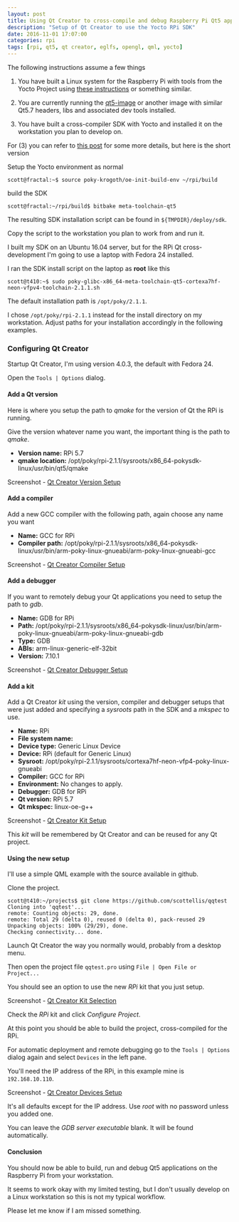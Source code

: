 ```yaml
---
layout: post
title: Using Qt Creator to cross-compile and debug Raspberry Pi Qt5 apps 
description: "Setup of Qt Creator to use the Yocto RPi SDK"
date: 2016-11-01 17:07:00
categories: rpi
tags: [rpi, qt5, qt creator, eglfs, opengl, qml, yocto]
---
```


The following instructions assume a few things

1) You have built a Linux system for the Raspberry Pi with tools from the Yocto Project using [these instructions][yocto-jumpnow-build] or something similar.

2) You are currently running the [qt5-image][qt5-image] or another image with similar Qt5.7 headers, libs and associated dev tools installed.  

3) You have built a cross-compiler SDK with Yocto and installed it on the workstation you plan to develop on.

For (3) you can refer to [this post][rpi-qt5-qml-dev] for some more details, but here is the short version 

Setup the Yocto environment as normal

    scott@fractal:~$ source poky-krogoth/oe-init-build-env ~/rpi/build

build the SDK

    scott@fractal:~/rpi/build$ bitbake meta-toolchain-qt5

The resulting SDK installation script can be found in `${TMPDIR}/deploy/sdk`. 

Copy the script to the workstation you plan to work from and run it.

I built my SDK on an Ubuntu 16.04 server, but for the RPi Qt cross-development I'm going to use a laptop with Fedora 24 installed.

I ran the SDK install script on the laptop as **root** like this

    scott@t410:~$ sudo poky-glibc-x86_64-meta-toolchain-qt5-cortexa7hf-neon-vfpv4-toolchain-2.1.1.sh

The default installation path is `/opt/poky/2.1.1`.

I chose `/opt/poky/rpi-2.1.1` instead for the install directory on my workstation. Adjust paths for your installation accordingly in the following examples.

### Configuring Qt Creator

Startup Qt Creator, I'm using version 4.0.3, the default with Fedora 24.

Open the `Tools | Options` dialog.
 
#### Add a Qt version

Here is where you setup the path to *qmake* for the version of Qt the RPi is running.

Give the version whatever name you want, the important thing is the path to *qmake*.

* **Version name:** RPi 5.7
* **qmake location:** /opt/poky/rpi-2.1.1/sysroots/x86_64-pokysdk-linux/usr/bin/qt5/qmake

Screenshot - [Qt Creator Version Setup][qtcreator-version-screenshot]

#### Add a compiler

Add a new GCC compiler with the following path, again choose any name you want

* **Name:** GCC for RPi
* **Compiler path:** /opt/poky/rpi-2.1.1/sysroots/x86_64-pokysdk-linux/usr/bin/arm-poky-linux-gnueabi/arm-poky-linux-gnueabi-gcc

Screenshot - [Qt Creator Compiler Setup][qtcreator-compiler-screenshot]

#### Add a debugger

If you want to remotely debug your Qt applications you need to setup the path to *gdb*.

* **Name:** GDB for RPi
* **Path:** /opt/poky/rpi-2.1.1/sysroots/x86_64-pokysdk-linux/usr/bin/arm-poky-linux-gnueabi/arm-poky-linux-gnueabi-gdb
* **Type:** GDB
* **ABIs:** arm-linux-generic-elf-32bit
* **Version:** 7.10.1

Screenshot - [Qt Creator Debugger Setup][qtcreator-debugger-screenshot]

#### Add a kit

Add a Qt Creator *kit* using the version, compiler and debugger setups that were just added and specifying a *sysroots* path in the SDK and a *mkspec* to use.

* **Name:** RPi
* **File system name:**
* **Device type:** Generic Linux Device
* **Device:** RPi (default for Generic Linux)
* **Sysroot:** /opt/poky/rpi-2.1.1/sysroots/cortexa7hf-neon-vfp4-poky-linux-gnueabi
* **Compiler:** GCC for RPi
* **Environment:** No changes to apply.
* **Debugger:** GDB for RPi
* **Qt version:** RPi 5.7
* **Qt mkspec:** linux-oe-g++

Screenshot - [Qt Creator Kit Setup][qtcreator-kit-screenshot]

This *kit* will be remembered by Qt Creator and can be reused for any Qt project.

#### Using the new setup

I'll use a simple QML example with the source available in github.

Clone the project.

    scott@t410:~/projects$ git clone https://github.com/scottellis/qqtest
    Cloning into 'qqtest'...
    remote: Counting objects: 29, done.
    remote: Total 29 (delta 0), reused 0 (delta 0), pack-reused 29
    Unpacking objects: 100% (29/29), done.
    Checking connectivity... done.

Launch Qt Creator the way you normally would, probably from a desktop menu.

Then open the project file `qqtest.pro` using `File | Open File or Project...`

You should see an option to use the new *RPi* kit that you just setup.

Screenshot - [Qt Creator Kit Selection][qtcreator-choose-kit-screenshot]

Check the *RPi* kit and click *Configure Project*.

At this point you should be able to build the project, cross-compiled for the RPi.

For automatic deployment and remote debugging go to the `Tools | Options` dialog again and select `Devices` in the left pane.

You'll need the IP address of the RPi, in this example mine is `192.168.10.110`.

Screenshot - [Qt Creator Devices Setup][qtcreator-devices-screenshot]

It's all defaults except for the IP address. Use *root* with no password unless you added one.

You can leave the *GDB server executable* blank. It will be found automatically.

#### Conclusion

You should now be able to build, run and debug Qt5 applications on the Raspberry Pi from your workstation.

It seems to work okay with my limited testing, but I don't usually develop on a Linux workstation so this is not my typical workflow.

Please let me know if I am missed something.


[yocto-jumpnow-build]: http://www.jumpnowtek.com/rpi/Raspberry-Pi-Systems-with-Yocto.html
[qt5-image]: https://github.com/jumpnow/meta-rpi/blob/krogoth/images/qt5-image.bb
[rpi-qt5-qml-dev]: http://www.jumpnowtek.com/rpi/Qt5-and-QML-Development-with-the-Raspberry-Pi.html
[qtcreator-version-screenshot]: http://www.jumpnowtek.com/assets/qtcreator-version.png
[qtcreator-compiler-screenshot]: http://www.jumpnowtek.com/assets/qtcreator-compiler.png
[qtcreator-debugger-screenshot]: http://www.jumpnowtek.com/assets/qtcreator-debugger.png
[qtcreator-kit-screenshot]: http://www.jumpnowtek.com/assets/qtcreator-kit.png
[qtcreator-choose-kit-screenshot]: http://www.jumpnowtek.com/assets/qtcreator-choose-kit.png
[qtcreator-devices-screenshot]: http://www.jumpnowtek.com/assets/qtcreator-devices.png










